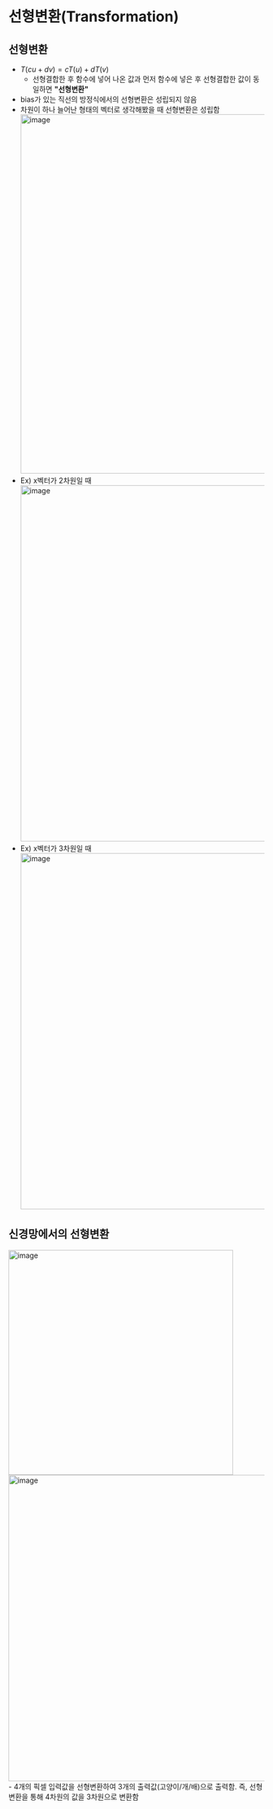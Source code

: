 # 선형변환(Transformation)

## 선형변환

- $T(cu + dv) = cT(u) + dT(v)$
  - 선형결합한 후 함수에 넣어 나온 값과 먼저 함수에 넣은 후 선형결합한 값이 동일하면 **"선형변환"**
- bias가 있는 직선의 방정식에서의 선형변환은 성립되지 않음
- 차원이 하나 늘어난 형태의 벡터로 생각해봤을 때 선형변환은 성립함 <br/>
  <img width="706" alt="image" src="https://github.com/y100861/Linear_Algebra/assets/107607076/534ed41f-5d68-4121-98a1-eb0d835b38a4"> <br/>
- Ex) x벡터가 2차원일 때 <br/>
  <img width="700" alt="image" src="https://github.com/y100861/Linear_Algebra/assets/107607076/a444e089-cd49-441e-9a65-c232d75d1337"> <br/>
- Ex) x벡터가 3차원일 때 <br/>
  <img width="700" alt="image" src="https://github.com/y100861/Linear_Algebra/assets/107607076/766d9325-c9e1-4c7f-aa8d-0bf6a762acfd"> <br/>


## 신경망에서의 선형변환


<img width="442" alt="image" src="https://github.com/y100861/Linear_Algebra/assets/107607076/04ad20b7-98c9-410f-aa4d-23da7bf697c4">
<img width="602" alt="image" src="https://github.com/y100861/Linear_Algebra/assets/107607076/c335d3b8-711c-4407-b5aa-9b14d6e2e6a7"> <br/>
- 4개의 픽셀 입력값을 선형변환하여 3개의 출력값(고양이/개/배)으로 출력함. 즉, 선형변환을 통해 4차원의 값을 3차원으로 변환함
